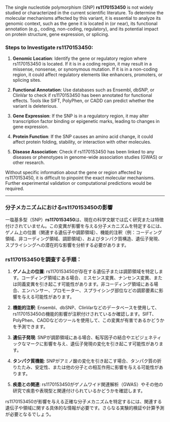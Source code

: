 The single nucleotide polymorphism (SNP) **rs1170153450** is not widely studied or characterized in the current scientific literature. To determine the molecular mechanisms affected by this variant, it is essential to analyze its genomic context, such as the gene it is located in (or near), its functional annotation (e.g., coding, non-coding, regulatory), and its potential impact on protein structure, gene expression, or splicing.

### Steps to Investigate rs1170153450:
1. **Genomic Location**: Identify the gene or regulatory region where rs1170153450 is located. If it is in a coding region, it may result in a missense, nonsense, or synonymous mutation. If it is in a non-coding region, it could affect regulatory elements like enhancers, promoters, or splicing sites.
   
2. **Functional Annotation**: Use databases such as Ensembl, dbSNP, or ClinVar to check if rs1170153450 has been annotated for functional effects. Tools like SIFT, PolyPhen, or CADD can predict whether the variant is deleterious.

3. **Gene Expression**: If the SNP is in a regulatory region, it may alter transcription factor binding or epigenetic marks, leading to changes in gene expression.

4. **Protein Function**: If the SNP causes an amino acid change, it could affect protein folding, stability, or interaction with other molecules.

5. **Disease Association**: Check if rs1170153450 has been linked to any diseases or phenotypes in genome-wide association studies (GWAS) or other research.

Without specific information about the gene or region affected by rs1170153450, it is difficult to pinpoint the exact molecular mechanisms. Further experimental validation or computational predictions would be required.

---

### 分子メカニズムにおけるrs1170153450の影響
一塩基多型（SNP）**rs1170153450**は、現在の科学文献では広く研究または特徴付けされていません。この変異が影響を与える分子メカニズムを特定するには、ゲノム上の位置（関連する遺伝子や調節領域）、機能的注釈（例：コーディング領域、非コーディング領域、調節領域）、およびタンパク質構造、遺伝子発現、スプライシングへの潜在的な影響を分析する必要があります。

### rs1170153450を調査する手順：
1. **ゲノム上の位置**: rs1170153450が存在する遺伝子または調節領域を特定します。コーディング領域にある場合、ミスセンス変異、ナンセンス変異、または同義変異を引き起こす可能性があります。非コーディング領域にある場合、エンハンサー、プロモーター、スプライシング部位などの調節要素に影響を与える可能性があります。

2. **機能的注釈**: Ensembl、dbSNP、ClinVarなどのデータベースを使用して、rs1170153450の機能的影響が注釈付けされているか確認します。SIFT、PolyPhen、CADDなどのツールを使用して、この変異が有害であるかどうかを予測できます。

3. **遺伝子発現**: SNPが調節領域にある場合、転写因子の結合やエピジェネティックなマークに影響を与え、遺伝子発現の変化を引き起こす可能性があります。

4. **タンパク質機能**: SNPがアミノ酸の変化を引き起こす場合、タンパク質の折りたたみ、安定性、または他の分子との相互作用に影響を与える可能性があります。

5. **疾患との関連**: rs1170153450がゲノムワイド関連解析（GWAS）やその他の研究で疾患や表現型と関連付けられているかどうかを確認します。

rs1170153450が影響を与える正確な分子メカニズムを特定するには、関連する遺伝子や領域に関する具体的な情報が必要です。さらなる実験的検証や計算予測が必要となるでしょう。